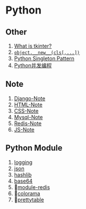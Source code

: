 # Python

## Other

1. [What is tkinter?](Other/tkinter.md)
2. [`object.__new__(cls[,...])`](Other/__new__.md)
3. [Python Singleton Pattern](Other/singleton-pattern.md)
4. [Python并发编程](Other/multiple_thread.md)

## Note

1. [Django-Note](Note/django.md)
2. [HTML-Note](Note/html-core-basics.md)
3. [CSS-Note](Note/css-core-basics.md)
4. [Mysql-Note](Note/mysql-basics.md)
5. [Redis-Note](Note/redis-basics.md)
6. [JS-Note](Note/js-note.md)

## Python Module
1. [logging](Python-module/module-logging.md)
2. [json](Python-module/module-json.md)
3. [hashlib](Python-module/module-hashlib.md)
4. [base64](Python-module/module-hashlib.md)
5. :large_blue_circle:[module-redis](Python-module/redis-py-connect.md)
6. :large_blue_circle:[colorama](Python-module/module-colorama.md)
7. :large_blue_circle:[prettytable](Python-module/module-prettytable.md)

